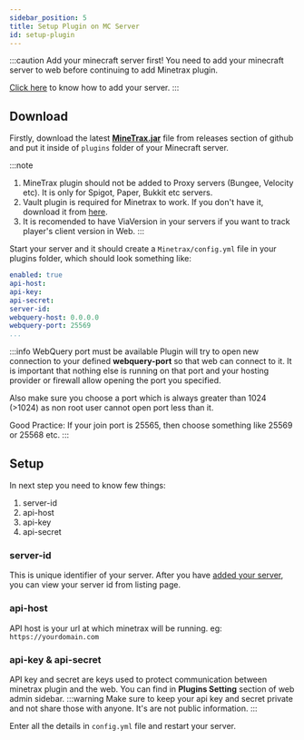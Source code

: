 ```yaml
---
sidebar_position: 5
title: Setup Plugin on MC Server
id: setup-plugin
---
```


:::caution Add your minecraft server first!
You need to add your minecraft server to web before continuing to add Minetrax plugin.

[Click here](../installation/adding-minecraft-server.md) to know how to add your server.
:::

## Download
Firstly, download the latest __[MineTrax.jar](https://github.com/MineTrax/plugin/releases)__ file from releases section of github and put it inside of `plugins` folder of your Minecraft server. 

:::note
1. MineTrax plugin should not be added to Proxy servers (Bungee, Velocity etc). It is only for Spigot, Paper, Bukkit etc servers.
2. Vault plugin is required for Minetrax to work. If you don't have it, download it from [here](https://github.com/MilkBowl/Vault/releases/latest).
3. It is recomended to have ViaVersion in your servers if you want to track player's client version in Web.
:::


Start your server and it should create a `Minetrax/config.yml` file in your plugins folder, which should look something like:

```yml title="plugins/Minetrax/config.yml"
enabled: true
api-host:
api-key:
api-secret:
server-id:
webquery-host: 0.0.0.0
webquery-port: 25569
...
```

:::info WebQuery port must be available
Plugin will try to open new connection to your defined **webquery-port** so that web can connect to it. It is important that nothing else is running on that port and your hosting provider or firewall allow opening the port you specified.

Also make sure you choose a port which is always greater than 1024 (>1024) as non root user cannot open port less than it.

Good Practice: If your join port is 25565, then choose something like 25569 or 25568 etc.
:::

## Setup
In next step you need to know few things:
 1. server-id
 2. api-host
 3. api-key
 4. api-secret

### server-id
This is unique identifier of your server.
After you have [added your server](../installation/adding-minecraft-server.md), you can view your server id from listing page.

### api-host
API host is your url at which minetrax will be running. eg: `https://yourdomain.com`

### api-key & api-secret
API key and secret are keys used to protect communication between minetrax plugin and the web. You can find in __Plugins Setting__ section of web admin sidebar.
:::warning
Make sure to keep your api key and secret private and not share those with anyone. It's are not public information.
:::

Enter all the details in `config.yml` file and restart your server.
